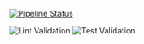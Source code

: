 
[![Pipeline Status](http://screwdriver.hubbard.ninja:9000/pipelines/2/badge)](http://45.79.65.140:9000/pipelines/2/events)

![Lint Validation](http://screwdriver.hubbard.ninja:9000/pipelines/2/validate_lint/badge)
![Test Validation](http://screwdriver.hubbard.ninja:9000/pipelines/2/validate_test/badge)

